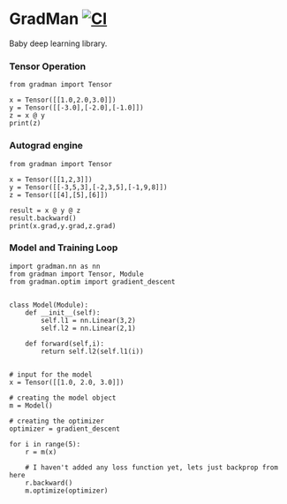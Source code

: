# GradMan [![CI](https://github.com/tanmoyio/GradMan/actions/workflows/lint.yml/badge.svg)](https://github.com/tanmoyio/GradMan/actions/workflows/lint.yml)

Baby deep learning library.

### Tensor Operation
```python3
from gradman import Tensor

x = Tensor([[1.0,2.0,3.0]])
y = Tensor([[-3.0],[-2.0],[-1.0]])
z = x @ y
print(z)
```

### Autograd engine
```python3
from gradman import Tensor

x = Tensor([[1,2,3]])
y = Tensor([[-3,5,3],[-2,3,5],[-1,9,8]])
z = Tensor([[4],[5],[6]])

result = x @ y @ z
result.backward()
print(x.grad,y.grad,z.grad) 
```

### Model and Training Loop
```python3
import gradman.nn as nn
from gradman import Tensor, Module
from gradman.optim import gradient_descent


class Model(Module):
    def __init__(self):
        self.l1 = nn.Linear(3,2)
        self.l2 = nn.Linear(2,1)

    def forward(self,i):
        return self.l2(self.l1(i))


# input for the model
x = Tensor([[1.0, 2.0, 3.0]])

# creating the model object
m = Model()

# creating the optimizer
optimizer = gradient_descent

for i in range(5):
    r = m(x)

    # I haven't added any loss function yet, lets just backprop from here
    r.backward()
    m.optimize(optimizer)
```
